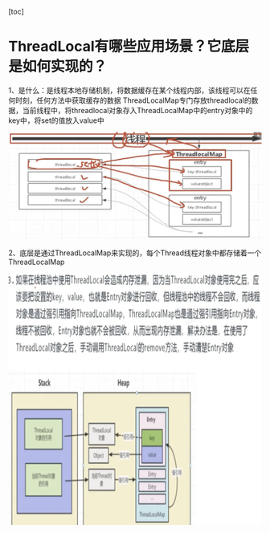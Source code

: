 [toc]

# ThreadLocal有哪些应用场景？它底层是如何实现的？

1、是什么：是线程本地存储机制，将数据缓存在某个线程内部，该线程可以在任何时刻，任何方法中获取缓存的数据 ThreadLocalMap专门存放threadlocal的数据，当前线程中，将threadlocal对象存入ThreadLocalMap中的entry对象中的key中，将set的值放入value中

![image-20240422022007979](img/image-20240422022007979.png)

2、底层是通过ThreadLocalMap来实现的，每个Thread线程对象中都存储着一个ThreadLocalMap

![image-20240422022044280](img/image-20240422022044280.png)